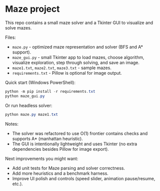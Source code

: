 Maze project
===========

This repo contains a small maze solver and a Tkinter GUI to visualize and solve mazes.

Files:
- `maze.py` - optimized maze representation and solver (BFS and A* support).
- `maze_gui.py` - small Tkinter app to load mazes, choose algorithm, visualize exploration, step through solving, and save an image.
- `maze1.txt`, `maze2.txt`, `maze3.txt` - sample mazes.
- `requirements.txt` - Pillow is optional for image output.

Quick start (Windows PowerShell):

```powershell
python -m pip install -r requirements.txt
python maze_gui.py
```

Or run headless solver:

```powershell
python maze.py maze1.txt
```

Notes:
- The solver was refactored to use O(1) frontier contains checks and supports A* (manhattan heuristic).
- The GUI is intentionally lightweight and uses Tkinter (no extra dependencies besides Pillow for image export).

Next improvements you might want:
- Add unit tests for Maze parsing and solver correctness.
- Add more heuristics and a benchmark harness.
- Improve UI polish and controls (speed slider, animation pause/resume, etc.).
